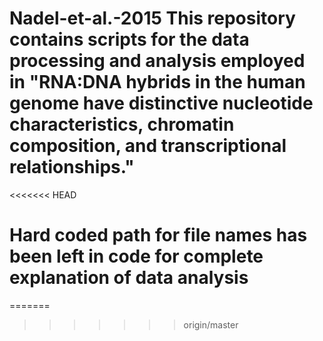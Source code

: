 # Nadel-et-al.-2015  This repository contains scripts for the data processing and analysis employed in "RNA:DNA hybrids in the human genome have distinctive nucleotide characteristics, chromatin composition, and transcriptional relationships."
<<<<<<< HEAD
# Hard coded path for file names has been left in code for complete explanation of data analysis
=======
>>>>>>> origin/master
